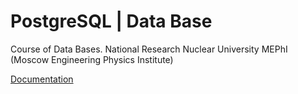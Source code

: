 # PostgreSQL | Data Base
Course of Data Bases. National Research Nuclear University MEPhI (Moscow Engineering Physics Institute)

[Documentation](https://drive.google.com/drive/folders/1xux2xQVc0GR4KsuHoGyoy5vyOrtnfh3P?usp=sharing)